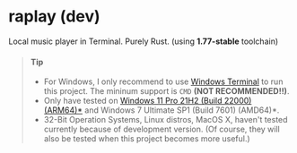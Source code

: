 # raplay (dev)

Local music player in Terminal. Purely Rust. (using **1.77-stable** toolchain)

> #### Tip
> 
> - For Windows, I only recommend to use [Windows Terminal]() to run this project. The mininum support is `CMD` **(NOT RECOMMENDED!!)**.
> - Only have tested on [Windows 11 Pro 21H2 (Build 22000) (ARM64)*]() and Windows 7 Ultimate SP1 (Build 7601) (AMD64)*.
> - 32-Bit Operation Systems, Linux distros, MacOS X, haven't tested currently because of development version. (Of course, they will also be tested when this project becomes more useful.)
